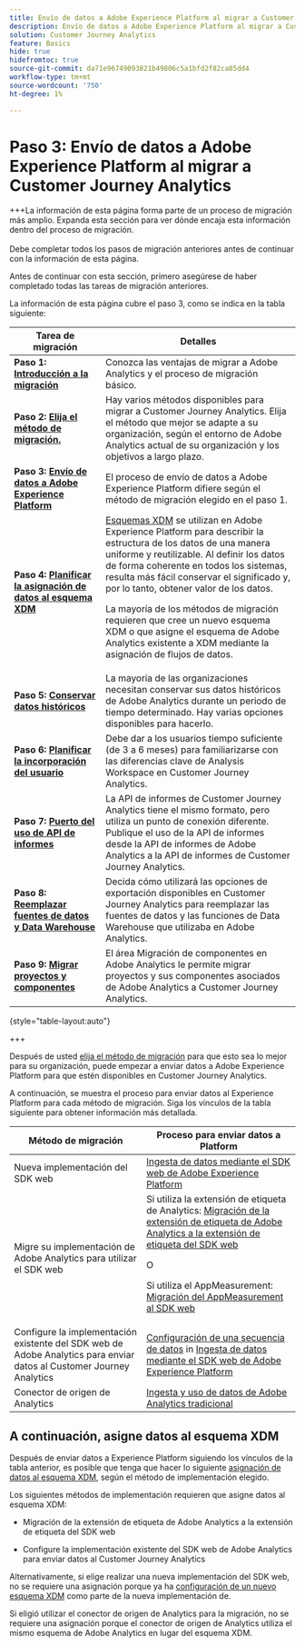 ```yaml
---
title: Envío de datos a Adobe Experience Platform al migrar a Customer Journey Analytics
description: Envío de datos a Adobe Experience Platform al migrar a Customer Journey Analytics
solution: Customer Journey Analytics
feature: Basics
hide: true
hidefromtoc: true
source-git-commit: da71e96749093821b49806c5a1bfd2f82ca85dd4
workflow-type: tm+mt
source-wordcount: '750'
ht-degree: 1%

---
```


# Paso 3: Envío de datos a Adobe Experience Platform al migrar a Customer Journey Analytics

+++La información de esta página forma parte de un proceso de migración más amplio. Expanda esta sección para ver dónde encaja esta información dentro del proceso de migración. </br></br>Debe completar todos los pasos de migración anteriores antes de continuar con la información de esta página.

Antes de continuar con esta sección, primero asegúrese de haber completado todas las tareas de migración anteriores.

La información de esta página cubre el paso 3, como se indica en la tabla siguiente:

| Tarea de migración | Detalles |
|---------|----------|
| **Paso 1: [Introducción a la migración](/help/getting-started/cja-migration/cja-migration-getstarted.md)** | Conozca las ventajas de migrar a Adobe Analytics y el proceso de migración básico. |
| **Paso 2: [Elija el método de migración.](/help/getting-started/cja-migration/cja-migration-method.md)** | Hay varios métodos disponibles para migrar a Customer Journey Analytics. Elija el método que mejor se adapte a su organización, según el entorno de Adobe Analytics actual de su organización y los objetivos a largo plazo. |
| <span class="preview">**Paso 3: [Envío de datos a Adobe Experience Platform](/help/getting-started/cja-migration/cja-migration-send-to-platform.md)**</span> | <span class="preview">El proceso de envío de datos a Adobe Experience Platform difiere según el método de migración elegido en el paso 1.</span> |
| **Paso 4: [Planificar la asignación de datos al esquema XDM](/help/getting-started/cja-migration/cja-migration-xdm.md)** | [Esquemas XDM](https://experienceleague.adobe.com/en/docs/experience-platform/xdm/home#xdm-schemas) se utilizan en Adobe Experience Platform para describir la estructura de los datos de una manera uniforme y reutilizable. Al definir los datos de forma coherente en todos los sistemas, resulta más fácil conservar el significado y, por lo tanto, obtener valor de los datos.<p>La mayoría de los métodos de migración requieren que cree un nuevo esquema XDM o que asigne el esquema de Adobe Analytics existente a XDM mediante la asignación de flujos de datos.</p> |
| **Paso 5: [Conservar datos históricos](/help/getting-started/cja-migration/cja-migration-historical-data.md)** | La mayoría de las organizaciones necesitan conservar sus datos históricos de Adobe Analytics durante un periodo de tiempo determinado. Hay varias opciones disponibles para hacerlo. |
| **Paso 6: [Planificar la incorporación del usuario](/help/getting-started/cja-migration/cja-migration-onboarding.md)** | Debe dar a los usuarios tiempo suficiente (de 3 a 6 meses) para familiarizarse con las diferencias clave de Analysis Workspace en Customer Journey Analytics. |
| **Paso 7: [Puerto del uso de API de informes](/help/getting-started/cja-migration/cja-migration-api.md)** | La API de informes de Customer Journey Analytics tiene el mismo formato, pero utiliza un punto de conexión diferente. Publique el uso de la API de informes desde la API de informes de Adobe Analytics a la API de informes de Customer Journey Analytics. |
| **Paso 8: [Reemplazar fuentes de datos y Data Warehouse](/help/getting-started/cja-migration/cja-migration-export-options.md)** | Decida cómo utilizará las opciones de exportación disponibles en Customer Journey Analytics para reemplazar las fuentes de datos y las funciones de Data Warehouse que utilizaba en Adobe Analytics. |
| **Paso 9: [Migrar proyectos y componentes](/help/getting-started/cja-migration/cja-migration-projects.md)** | El área Migración de componentes en Adobe Analytics le permite migrar proyectos y sus componentes asociados de Adobe Analytics a Customer Journey Analytics. |

{style="table-layout:auto"}

+++


Después de usted [elija el método de migración](#step-2-choose-your-customer-journey-analytics-migration-method) para que esto sea lo mejor para su organización, puede empezar a enviar datos a Adobe Experience Platform para que estén disponibles en Customer Journey Analytics.

A continuación, se muestra el proceso para enviar datos al Experience Platform para cada método de migración. Siga los vínculos de la tabla siguiente para obtener información más detallada.

| Método de migración | Proceso para enviar datos a Platform |
|---------|----------|
| Nueva implementación del SDK web | [Ingesta de datos mediante el SDK web de Adobe Experience Platform](/help/data-ingestion/aepwebsdk.md) |
| Migre su implementación de Adobe Analytics para utilizar el SDK web | Si utiliza la extensión de etiqueta de Analytics: [Migración de la extensión de etiqueta de Adobe Analytics a la extensión de etiqueta del SDK web](https://experienceleague.adobe.com/en/docs/analytics/implementation/aep-edge/web-sdk/analytics-extension-to-web-sdk)<p>O</p><p>Si utiliza el AppMeasurement: [Migración del AppMeasurement al SDK web](https://experienceleague.adobe.com/en/docs/analytics/implementation/aep-edge/web-sdk/appmeasurement-to-web-sdk) |
| Configure la implementación existente del SDK web de Adobe Analytics para enviar datos al Customer Journey Analytics | [Configuración de una secuencia de datos](https://experienceleague.adobe.com/en/docs/analytics-platform/using/cja-data-ingestion/ingest-use-guides/edge-network/aepwebsdk#set-up-a-datastream) in [Ingesta de datos mediante el SDK web de Adobe Experience Platform](https://experienceleague.adobe.com/en/docs/analytics-platform/using/cja-data-ingestion/ingest-use-guides/edge-network/aepwebsdk) |
| Conector de origen de Analytics | [Ingesta y uso de datos de Adobe Analytics tradicional](/help/data-ingestion/analytics.md) |

## A continuación, asigne datos al esquema XDM

Después de enviar datos a Experience Platform siguiendo los vínculos de la tabla anterior, es posible que tenga que hacer lo siguiente [asignación de datos al esquema XDM](/help/getting-started/cja-migration/cja-migration-xdm.md), según el método de implementación elegido.

Los siguientes métodos de implementación requieren que asigne datos al esquema XDM:

* Migración de la extensión de etiqueta de Adobe Analytics a la extensión de etiqueta del SDK web

* Configure la implementación existente del SDK web de Adobe Analytics para enviar datos al Customer Journey Analytics

Alternativamente, si elige realizar una nueva implementación del SDK web, no se requiere una asignación porque ya ha [configuración de un nuevo esquema XDM](https://experienceleague.adobe.com/en/docs/analytics-platform/using/cja-data-ingestion/ingest-use-guides/edge-network/aepwebsdk#set-up-a-schema) como parte de la nueva implementación de.

Si eligió utilizar el conector de origen de Analytics para la migración, no se requiere una asignación porque el conector de origen de Analytics utiliza el mismo esquema de Adobe Analytics en lugar del esquema XDM.
